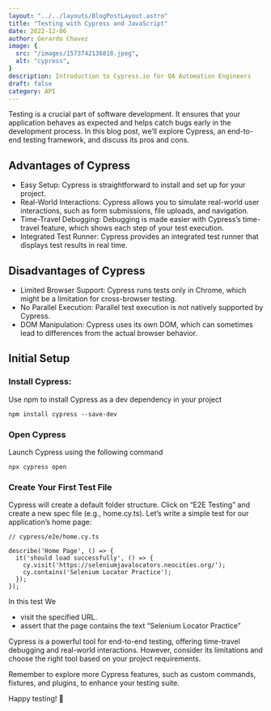 ```yaml
---
layout: "../../layouts/BlogPostLayout.astro"
title: "Testing with Cypress and JavaScript"
date: 2022-12-06
author: Gerardo Chavez
image: {
  src: "/images/1573742136818.jpeg",
  alt: "cypress",
}
description: Introduction to Cypress.io for QA Automation Engineers
draft: false
category: API
---
```


Testing is a crucial part of software development. It ensures that your application behaves as expected and helps catch bugs early in the development process. In this blog post, we’ll explore Cypress, an end-to-end testing framework, and discuss its pros and cons.

## Advantages of Cypress

- Easy Setup: Cypress is straightforward to install and set up for your project.
- Real-World Interactions: Cypress allows you to simulate real-world user interactions, such as form submissions, file uploads, and navigation.
- Time-Travel Debugging: Debugging is made easier with Cypress’s time-travel feature, which shows each step of your test execution.
- Integrated Test Runner: Cypress provides an integrated test runner that displays test results in real time.

## Disadvantages of Cypress

- Limited Browser Support: Cypress runs tests only in Chrome, which might be a limitation for cross-browser testing.
- No Parallel Execution: Parallel test execution is not natively supported by Cypress.
- DOM Manipulation: Cypress uses its own DOM, which can sometimes lead to differences from the actual browser behavior.

## Initial Setup


### Install Cypress:

Use npm to install Cypress as a dev dependency in your project

```
npm install cypress --save-dev

```
### Open Cypress

Launch Cypress using the following command

```
npx cypress open

```

### Create Your First Test File

Cypress will create a default folder structure. Click on “E2E Testing” and create a new spec file (e.g., home.cy.ts). Let’s write a simple test for our application’s home page:

```
// cypress/e2e/home.cy.ts

describe('Home Page', () => {
  it('should load successfully', () => {
    cy.visit('https://seleniumjavalocators.neocities.org/');
    cy.contains('Selenium Locator Practice');
  });
});

```
In this test We 

- visit the specified URL.
- assert that the page contains the text “Selenium Locator Practice”

Cypress is a powerful tool for end-to-end testing, offering time-travel debugging and real-world interactions. However, consider its limitations and choose the right tool based on your project requirements.

Remember to explore more Cypress features, such as custom commands, fixtures, and plugins, to enhance your testing suite.

Happy testing! 🚀